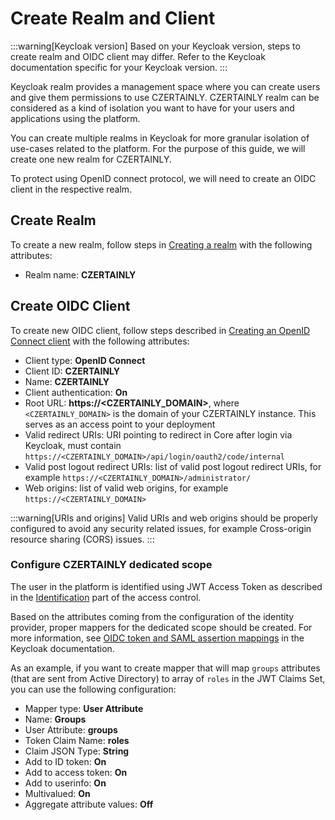 # Create Realm and Client

:::warning[Keycloak version]
Based on your Keycloak version, steps to create realm and OIDC client may differ. Refer to the Keycloak documentation specific for your Keycloak version.
:::

Keycloak realm provides a management space where you can create users and give them permissions to use CZERTAINLY.
CZERTAINLY realm can be considered as a kind of isolation you want to have for your users and applications using the platform.

You can create multiple realms in Keycloak for more granular isolation of use-cases related to the platform. For the purpose of this guide, we will create one new realm for CZERTAINLY.

To protect using OpenID connect protocol, we will need to create an OIDC client in the respective realm.

## Create Realm

To create a new realm, follow steps in [Creating a realm](https://www.keycloak.org/docs/latest/server_admin/#proc-creating-a-realm_server_administration_guide) with the following attributes:

- Realm name: **CZERTAINLY**

## Create OIDC Client

To create new OIDC client, follow steps described in [Creating an OpenID Connect client](https://www.keycloak.org/docs/latest/server_admin/#proc-creating-oidc-client_server_administration_guide) with the following attributes:

- Client type: **OpenID Connect**
- Client ID: **CZERTAINLY**
- Name: **CZERTAINLY**
- Client authentication: **On**
- Root URL: **https://\<CZERTAINLY_DOMAIN>**, where `<CZERTAINLY_DOMAIN>` is the domain of your CZERTAINLY instance. This serves as an access point to your deployment
- Valid redirect URIs: URI pointing to redirect in Core after login via Keycloak, must contain `https://<CZERTAINLY_DOMAIN>/api/login/oauth2/code/internal`
- Valid post logout redirect URIs: list of valid post logout redirect URIs, for example `https://<CZERTAINLY_DOMAIN>/administrator/`
- Web origins: list of valid web origins, for example `https://<CZERTAINLY_DOMAIN>`

:::warning[URIs and origins]
Valid URIs and web origins should be properly configured to avoid any security related issues, for example Cross-origin resource sharing (CORS) issues.
:::

### Configure CZERTAINLY dedicated scope

The user in the platform is identified using JWT Access Token as described in the [Identification](../../concept-design/architecture/access-control/identification#json-web-token-jwt) part of the access control.

Based on the attributes coming from the configuration of the identity provider, proper mappers for the dedicated scope should be created.
For more information, see [OIDC token and SAML assertion mappings](https://www.keycloak.org/docs/latest/server_admin/#_protocol-mappers) in the Keycloak documentation.

As an example, if you want to create mapper that will map `groups` attributes (that are sent from Active Directory) to array of `roles` in the JWT Claims Set, you can use the following configuration:

- Mapper type: **User Attribute**
- Name: **Groups**
- User Attribute: **groups**
- Token Claim Name: **roles**
- Claim JSON Type: **String**
- Add to ID token: **On**
- Add to access token: **On**
- Add to userinfo: **On**
- Multivalued: **On**
- Aggregate attribute values: **Off**
